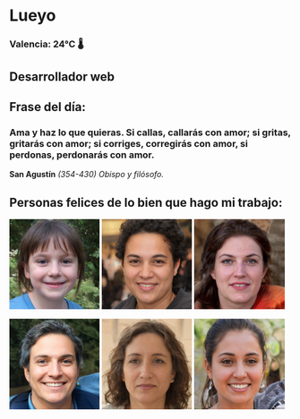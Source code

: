 # Lueyo
### Valencia:  24°C 🌡️
## Desarrollador web
## Frase del día:
<!-- START QUOTE -->
### Ama y haz lo que quieras. Si callas, callarás con amor; si gritas, gritarás con amor; si corriges, corregirás con amor, si perdonas, perdonarás con amor.
**San Agustín** *(354-430) Obispo y filósofo.*
<!-- END QUOTE -->






## Personas felices de lo bien que hago mi trabajo:

<p float="left">
  <img src="src/image_0.png" width="32%" />
  <img src="src/image_1.png" width="32%" /> 
  <img src="src/image_2.png" width="32%" />
</p>
<p float="left">
  <img src="src/image_3.png" width="32%" />
  <img src="src/image_4.png" width="32%" /> 
  <img src="src/image_5.png" width="32%" />
</p>

